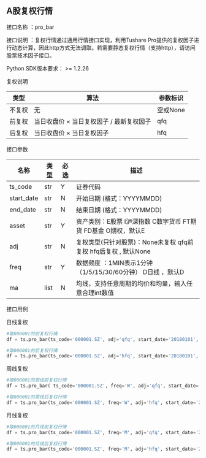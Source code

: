 ## A股复权行情

接口名称 ：pro_bar

接口说明 ：复权行情通过通用行情接口实现，利用Tushare Pro提供的复权因子进行动态计算，因此http方式无法调取。若需要静态复权行情（支持http），请访问股票技术因子接口。

Python SDK版本要求： >= 1.2.26

复权说明

| 类型 | 算法 | 参数标识 |
| --- | --- | --- |
| 不复权 | 无 | 空或None |
| 前复权 | 当日收盘价 × 当日复权因子 / 最新复权因子 | qfq |
| 后复权 | 当日收盘价 × 当日复权因子 | hfq |

接口参数

| 名称 | 类型 | 必选 | 描述 |
| --- | --- | --- | --- |
| ts_code | str | Y | 证券代码 |
| start_date | str | N | 开始日期 (格式：YYYYMMDD) |
| end_date | str | N | 结束日期 (格式：YYYYMMDD) |
| asset | str | Y | 资产类别：E股票 I沪深指数 C数字货币 FT期货 FD基金 O期权，默认E |
| adj | str | N | 复权类型(只针对股票)：None未复权 qfq前复权 hfq后复权 , 默认None |
| freq | str | Y | 数据频度 ：1MIN表示1分钟（1/5/15/30/60分钟） D日线 ，默认D |
| ma | list | N | 均线，支持任意周期的均价和均量，输入任意合理int数值 |

接口用例

日线复权

```python
#取000001的前复权行情
df = ts.pro_bar(ts_code='000001.SZ', adj='qfq', start_date='20180101', end_date='20181011')

#取000001的后复权行情
df = ts.pro_bar(ts_code='000001.SZ', adj='hfq', start_date='20180101', end_date='20181011')
```

周线复权

```python
#取000001的周线前复权行情
df = ts.pro_bar( ts_code='000001.SZ', freq='W', adj='qfq', start_date='20180101', end_date='20181011')

#取000001的周线后复权行情
df = ts.pro_bar(ts_code='000001.SZ', freq='W', adj='hfq', start_date='20180101', end_date='20181011')
```

月线复权

```python
#取000001的月线前复权行情
df = ts.pro_bar(ts_code='000001.SZ', freq='M', adj='qfq', start_date='20180101', end_date='20181011')

#取000001的月线后复权行情
df = ts.pro_bar(ts_code='000001.SZ', freq='M', adj='hfq', start_date='20180101', end_date='20181011')
```